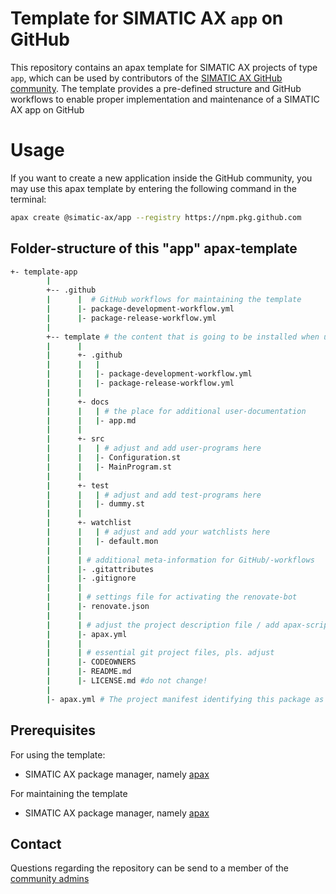 # Template for SIMATIC AX `app` on GitHub

This repository contains an apax template for SIMATIC AX projects of type `app`, which can be used by contributors of the [SIMATIC AX GitHub community](https://github.com/simatic-ax). The template provides a pre-defined structure and GitHub workflows to enable proper implementation and maintenance of a SIMATIC AX app on GitHub

# Usage

If you want to create a new application inside the GitHub community, you may use this apax template by entering the following command in the terminal:

```bash
apax create @simatic-ax/app --registry https://npm.pkg.github.com
```

## Folder-structure of this "app" apax-template

```bash
+- template-app
        |     
        +-- .github
        |      |  # GitHub workflows for maintaining the template
        |      |- package-development-workflow.yml
        |      |- package-release-workflow.yml
        |
        +-- template # the content that is going to be installed when using @simatic-ax/app during an apax create
        |      |
        |      +- .github
        |      |   | 
        |      |   |- package-development-workflow.yml
        |      |   |- package-release-workflow.yml
        |      |
        |      +- docs
        |      |   | # the place for additional user-documentation
        |      |   |- app.md
        |      |
        |      +- src
        |      |   | # adjust and add user-programs here
        |      |   |- Configuration.st
        |      |   |- MainProgram.st
        |      |
        |      +- test
        |      |   | # adjust and add test-programs here
        |      |   |- dummy.st
        |      |
        |      +- watchlist
        |      |   | # adjust and add your watchlists here
        |      |   |- default.mon
        |      |
        |      | # additional meta-information for GitHub/-workflows
        |      |- .gitattributes
        |      |- .gitignore
        |      |
        |      | # settings file for activating the renovate-bot
        |      |- renovate.json
        |      |
        |      | # adjust the project description file / add apax-scripts
        |      |- apax.yml
        |      |
        |      | # essential git project files, pls. adjust
        |      |- CODEOWNERS
        |      |- README.md
        |      |- LICENSE.md #do not change!
        |
        |- apax.yml # The project manifest identifying this package as a template
```

## Prerequisites

For using the template:
- SIMATIC AX package manager, namely [apax](https://console.simatic-ax.siemens.io/downloads)

For maintaining the template
- SIMATIC AX package manager, namely [apax](https://console.simatic-ax.siemens.io/downloads)

## Contact

Questions regarding the repository can be send to a member of the [community admins](https://github.com/orgs/simatic-ax/teams/toa-teamofaxion)
